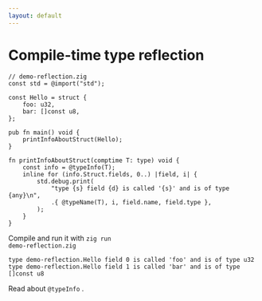 ```yaml
---
layout: default
---
```

# Compile-time type reflection

<Transform :scale="0.75">

```text {all|13|16-19|all}
// demo-reflection.zig
const std = @import("std");

const Hello = struct {
    foo: u32,
    bar: []const u8,
};

pub fn main() void {
    printInfoAboutStruct(Hello);
}

fn printInfoAboutStruct(comptime T: type) void {
    const info = @typeInfo(T);
    inline for (info.Struct.fields, 0..) |field, i| {
        std.debug.print(
            "type {s} field {d} is called '{s}' and is of type {any}\n",
            .{ @typeName(T), i, field.name, field.type },
        );
    }
}
```

Compile and run it with <code class="inline-code">zig run demo-reflection.zig</code>

```text
type demo-reflection.Hello field 0 is called 'foo' and is of type u32
type demo-reflection.Hello field 1 is called 'bar' and is of type []const u8
```

Read about <code class="inline-code">@typeInfo</code> <Anchor 
  href="https://ziglang.org/documentation/master/#typeInfo" 
  text="in the documentation" 
  alt="@typeInfo in the Zig documentation" />.
</Transform>
